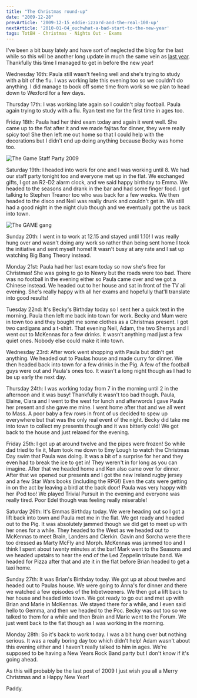 ```yaml
---
title: "The Christmas round-up"
date: "2009-12-28"
prevArticle: '2009-12-15_eddie-izzard-and-the-real-100-up'
nextArticle: '2010-01-04_ouchwhat-a-bad-start-to-the-new-year'
tags: TotBH - Christmas - Nights Out - Exams
---
```

I've been a bit busy lately and have sort of neglected the blog for the last while so this will be another long update in much the same vein as [last year](/posts/2009-01-01_merry-christmas-and-a-happy-new-year). Thankfully this time I managed to get in before the new year!

Wednesday 16th: Paula still wasn't feeling well and she's trying to study with a bit of the flu. I was working late this evening too so we couldn't do anything. I did manage to book off some time from work so we plan to head down to Wexford for a few days.

Thursday 17th: I was working late again so I couldn't play football. Paula again trying to study with a flu. Ryan text me for the first time in ages too.

Friday 18th: Paula had her third exam today and again it went well. She came up to the flat after it and we made fajitas for dinner, they were really spicy too! She then left me out home so that I could help with the decorations but I didn't end up doing anything because Becky was home too.

![The Game Staff Party 2009](/images/game_party_2009.jpg "The Game Staff Party 2009")

Saturday 19th: I headed into work for one and I was working until 8. We had our staff party tonight too and everyone met up in the flat. We exchanged gifts, I got an R2-D2 alarm clock, and we said happy birthday to Emma. We headed to the seasons and drank in the bar and had some finger food. I got talking to Stephen Treanor too who was back for a few weeks. We then headed to the disco and Neil was really drunk and couldn't get in. We still had a good night in the night club though and we eventually got the us back into town.

![The GAME gang](/images/PC200395.JPG "The old put the camera on the floor trick")

Sunday 20th: I went in to work at 12.15 and stayed until 1.10! I was really hung over and wasn't doing any work so rather than being sent home I took the initiative and sent myself home! It wasn't busy at any rate and I sat up watching Big Bang Theory instead.

Monday 21st: Paula had her last exam today so now she's free for Christmas! She was going to go to Newry but the roads were too bad. There was no football in the evening either so Paula came over and we got a Chinese instead. We headed out to her house and sat in front of the TV all evening. She's really happy with all her exams and hopefully that'll translate into good results!

Tuesday 22nd: It's Becky's Birthday today so I sent her a quick text in the morning. Paula then left me back into town for work. Becky and Mum were in town too and they bought me some clothes as a Christmas present. I got two cardigans and a t-shirt. That evening Neil, Adam, the two Sherrys and I went out to McKennas for a few drinks. It wasn't anything mad just a few quiet ones. Nobody else could make it into town.

Wednesday 23rd: After work went shopping with Paula but didn't get anything. We headed out to Paulas house and made curry for dinner. We then headed back into town for a few drinks in the Pig. A few of the football guys were out and Paula's ones too. It wasn't a long night though as I had to be up early the next day.

Thursday 24th: I was working today from 7 in the morning until 2 in the afternoon and it was busy! Thankfully it wasn't too bad though. Paula, Elaine, Ciara and I went to the west for lunch and afterwords I gave Paula her present and she gave me mine. I went home after that and we all went to Mass. A poor baby a few rows in front of us decided to spew up everywhere but that was the only real event of the night. Becky did take me into town to collect my presents though and it was bitterly cold! We got back to the house and just relaxed for the evening.

Friday 25th: I got up at around twelve and the pipes were frozen! So while dad tried to fix it, Mum took me down to Emy Lough to watch the Christmas Day swim that Paula was doing. It was a bit of a surprise for her and they even had to break the ice to get in! They weren't in for long as you can imagine. After that we headed home and Ken also came over for dinner. After that we opened our presents and I got the new Ireland rugby jersey and a few Star Wars books (including the RPG!) Even the cats were getting in on the act by leaving a bird at the back door! Paula was very happy with her iPod too! We played Trivial Pursuit in the evening and everyone was really tired. Poor Edel though was feeling really miserable!

Saturday 26th: It's Emmas Birthday today. We were heading out so I got a lift back into town and Paula met me in the flat. We got ready and headed out to the Pig. It was absolutely jammed though we did get to meet up with her ones for a while. They headed to the West as we headed out to McKennas to meet Brain, Landers and Clerkin. Gavin and Sorcha were there too dressed as Marty McFly and Morph. McKennas was jammed too and I think I spent about twenty minutes at the bar! Mark went to the Seasons and we headed upstairs to hear the end of the Led Zeppelin tribute band. We headed for Pizza after that and ate it in the flat before Brian headed to get a taxi home.

Sunday 27th: It was Brian's Birthday today. We got up at about twelve and headed out to Paulas house. We were going to Anna's for dinner and there we watched a few episodes of the Inbetweeners. We then got a lift back to her house and headed into town. We got ready to go out and met up with Brian and Marie in McKennas. We stayed there for a while, and I even said hello to Gemma, and then we headed to the Poc. Becky was out too so we talked to them for a while and then Brain and Marie went to the Forum. We just went back to the flat though as I was working in the morning.

Monday 28th: So it's back to work today. I was a bit hung over but nothing serious. It was a really boring day too which didn't help! Adam wasn't about this evening either and I haven't really talked to him in ages. We're supposed to be having a New Years Rock Band party but I don't know if it's going ahead.

As this will probably be the last post of 2009 I just wish you all a Merry Christmas and a Happy New Year!

Paddy.